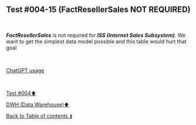 ## Test #004-15 (FactResellerSales NOT REQUIRED)  

<p><br></p>

**_FactResellerSales_** is not required for **_ISS (Internet Sales Subsystem)_**. We want to get the simplest data model possible and this table would hurt that goal  

<p><br></p> 

[ChatGPT usage](../../CHATGPT_USAGE.md)  

<p><br></p>

[Test #004:arrow_up:](t004.md)  

[DWH (Data Warehouse):arrow_up:](../dwh.md)  

[Back to Table of contents :arrow_double_up:](../../README.md)  